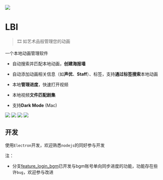 ![](https://img1.imgtp.com/2023/10/20/bqZHxV5s.png)

# LBI

> 🎞 如艺术品般管理您的动画

一个本地动画管理软件

- 自动搜索并匹配本地动画，**创建海报墙**

- 自动添加动画相关信息（如**声优**、**Staff**）、标签，支持**通过标签搜索**本地动画

- 本地**管理进度**，快速打开视频

- 本地视频**文件匹配剧集**

- 支持**Dark Mode** (Mac)

![](https://www.hualigs.cn/image/602cd2576406a.jpg)
![](https://s3.ax1x.com/2021/02/16/ycKoJ1.png)
![](https://s3.ax1x.com/2021/02/16/ycQ5gx.png)
![](https://s3.ax1x.com/2021/02/16/ycQIv6.png)

## 开发

使用`Electron`开发，欢迎熟悉`nodejs`的同好参与开发

注：

 - 分支[feature_login_bgm](https://github.com/MrAMS/LBI/tree/feature_login_bgm)已开发与bgm账号单向同步进度的功能，功能存在些许`bug`，欢迎参与改进
